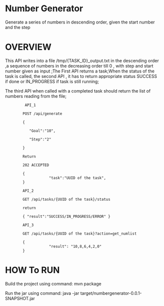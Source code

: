 # Number Generator
Generate a series of numbers in descending order, given the start number and the step

# OVERVIEW
This API writes into a file /tmp/{TASK_ID}_output.txt in the descending order  ,a sequence of numbers in the decreasing order till 0 , with step and start number given  as input  ;The First API returns a task;When the status of the task is called, the second API , it has to return appropriate status SUCCESS if done or IN_PROGRESS if task is still running;

The third API when called with a completed task should return the list of numbers reading from the file;

             API_1

            POST /api/generate

            {

               "Goal":"10",

               "Step":"2"

            }

            Return

            202 ACCEPTED

            {
                        "task":"UUID of the task",
            }

            API_2

            GET /api/tasks/{UUID of the task}/status

            return

            { "result":"SUCCESS/IN_PROGRESS/ERROR" }

            API_3

            GET /api/tasks/{UUID of the task}?action=get_numlist

            {
                        "result": "10,8,6,4,2,0"
            }

# HOW To RUN
Build the project using command: mvn package

Run the jar using command: java -jar target/numbergenerator-0.0.1-SNAPSHOT.jar

